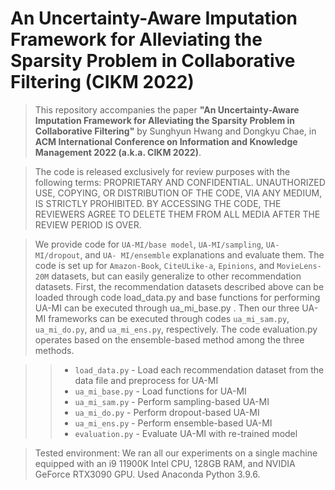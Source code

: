 # An Uncertainty-Aware Imputation Framework for Alleviating the Sparsity Problem in Collaborative Filtering (CIKM 2022)

> This repository accompanies the paper **"An Uncertainty-Aware Imputation Framework for Alleviating the Sparsity Problem in Collaborative Filtering"** by Sunghyun Hwang and Dongkyu Chae, in **ACM International Conference on Information and Knowledge Management 2022 (a.k.a. CIKM 2022)**.

> The code is released exclusively for review purposes with the following terms: PROPRIETARY AND CONFIDENTIAL. UNAUTHORIZED USE, COPYING, OR DISTRIBUTION OF THE CODE, VIA ANY MEDIUM, IS STRICTLY PROHIBITED. BY ACCESSING THE CODE, THE REVIEWERS AGREE TO DELETE THEM FROM ALL MEDIA AFTER THE REVIEW PERIOD IS OVER.

> We provide code for ```UA-MI/base model```, ```UA-MI/sampling```, ```UA-MI/dropout```, and ```UA- MI/ensemble``` explanations and evaluate them. The code is set up for ```Amazon-Book```, ```CiteULike-a```, ```Epinions```, and ```MovieLens-20M``` datasets, but can easily generalize to other recommendation datasets. First, the recommendation datasets described above can be loaded through code load_data.py  and base functions for performing UA-MI can be executed through ua_mi_base.py . Then our three UA-MI frameworks can be executed through codes ```ua_mi_sam.py```, ```ua_mi_do.py```, and ```ua_mi_ens.py```, respectively. The code evaluation.py  operates based on the ensemble-based method among the three methods.

> > * ```load_data.py``` - Load each recommendation dataset from the data file and preprocess for UA-MI
> > * ```ua_mi_base.py``` - Load functions for UA-MI
> > * ```ua_mi_sam.py``` - Perform sampling-based UA-MI
> > * ```ua_mi_do.py``` - Perform dropout-based UA-MI
> > * ```ua_mi_ens.py``` - Perform ensemble-based UA-MI
> > * ```evaluation.py``` - Evaluate UA-MI with re-trained model

> Tested environment: We ran all our experiments on a single machine equipped with an i9 11900K Intel CPU, 128GB RAM, and NVIDIA GeForce RTX3090 GPU. Used Anaconda Python 3.9.6.
